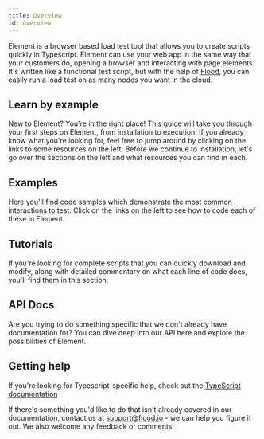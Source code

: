 ```yaml
---
title: Overview
id: overview
---
```


Element is a browser based load test tool that allows you to create scripts quickly in Typescript. Element can use your web app in the same way that your customers do, opening a browser and interacting with page elements. It's written like a functional test script, but with the help of [Flood](https://flood.io), you can easily run a load test on as many nodes you want in the cloud.

## Learn by example

New to Element? You're in the right place! This guide will take you through your first steps on Element, from installation to execution. If you already know what you're looking for, feel free to jump around by clicking on the links to some resources on the left. Before we continue to installation, let's go over the sections on the left and what resources you can find in each.

## Examples

Here you'll find code samples which demonstrate the most common interactions to test. Click on the links on the left to see how to code each of these in Element.

## Tutorials

If you're looking for complete scripts that you can quickly download and modify, along with detailed commentary on what each line of code does, you'll find them in this section.

## API Docs

Are you trying to do something specific that we don't already have documentation for? You can dive deep into our API here and explore the possibilities of Element.

## Getting help

If you're looking for Typescript-specific help, check out the [TypeScript documentation](https://www.typescriptlang.org/docs/home.html)

If there's something you'd like to do that isn't already covered in our documentation, contact us at [support@flood.io](mailto:support@flood.io) - we can help you figure it out. We also welcome any feedback or comments!
